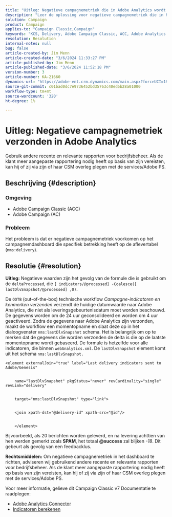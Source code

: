 ```yaml
---
title: "Uitleg: Negatieve campagnemetriek die in Adobe Analytics wordt verzonden"
description: "Leer de oplossing voor negatieve campagnemetriek die in het dashboard specifiek met betrekking tot de lijst van de Levering (nms:levering) voorkomen."
solution: Campaign
product: Campaign
applies-to: "Campaign Classic,Campaign"
keywords: "KCS, Delivery, Adobe Campaign Classic, ACC, Adobe Analytics Connector, Adobe Analytics, AA, Troubleshooting, Adobe Campaign, AC, negative Campaign metrics"
resolution: Resolution
internal-notes: null
bug: false
article-created-by: Jim Menn
article-created-date: "3/6/2024 11:33:27 PM"
article-published-by: Jim Menn
article-published-date: "3/6/2024 11:52:18 PM"
version-number: 3
article-number: KA-21660
dynamics-url: "https://adobe-ent.crm.dynamics.com/main.aspx?forceUCI=1&pagetype=entityrecord&etn=knowledgearticle&id=4a6671ea-11dc-ee11-904d-6045bd006268"
source-git-commit: c01bad0dc7e9736452bd35763c40ed5b28a01000
workflow-type: tm+mt
source-wordcount: '320'
ht-degree: 1%

---
```


# Uitleg: Negatieve campagnemetriek verzonden in Adobe Analytics


Gebruik andere recente en relevante rapporten voor bedrijfsbeheer. Als de klant meer aangepaste rapportering nodig heeft op basis van zijn vereisten, kan hij of zij via zijn of haar CSM overleg plegen met de services/Adobe PS.

## Beschrijving {#description}


### <b>Omgeving</b>

- Adobe Campaign Classic (ACC)
- Adobe Campaign (AC)




### <b>Probleem</b>

Het probleem is dat er negatieve campagnemetriek voorkomen op het campagnemdashboard die specifiek betrekking heeft op de aflevertabel (`nms:delivery`).


## Resolutie {#resolution}

<b>Uitleg:</b>
Negatieve waarden zijn het gevolg van de formule die is gebruikt om de `deltaProcessed`, die `[ indicators/@processed] -Coalesce([ lastDlvSnapshot/@processed] ,0)`.

De `OOTB` (out-of-the-box) technische workflow *Campagne-indicatoren en kenmerken verzenden* verzendt de huidige datumwaarde naar Adobe Analytics, die niet als leveringsgebeurtenisdatum moet worden beschouwd. De gegevens worden om de 24 uur geconsolideerd en worden om 4 uur geactiveerd. Zodra de gegevens naar Adobe Analytics zijn verzonden, maakt de workflow een momentopname en slaat deze op in het dialoogvenster `nms:lastDlvSnapshot` schema. Het is belangrijk om op te merken dat de gegevens die worden verzonden de delta is die op de laatste momentopname wordt gebaseerd. De formule is hetzelfde voor alle indicatoren, die binnen `webAnalytics.xml`. De `lastDlvSnapshot` element komt uit het schema `nms:lastDlvSnapshot.`




```
<element externalJoin="true" label="Last delivery indicators sent to Adobe/Genesis"


    name="lastDlvSnapshot" pkgStatus="never" revCardinality="single" revLink="delivery"


    target="nms:lastDlvSnapshot" type="link">


    <join xpath-dst="@delivery-id" xpath-src="@id"/>


    </element>
```


Bijvoorbeeld, als 20 berichten worden geleverd, en na levering achttien van hen werden gemerkt zoals <b>SPAM</b>, het totaal <b>@success</b> zal blijken *-18*. Dit gebeurt als gevolg van een feedbacklus.

<b>Rechtsmiddelen:</b>
Om negatieve campagnemetriek in het dashboard te richten, adviseren wij gebruikend andere recente en relevante rapporten voor bedrijfsbeheer. Als de klant meer aangepaste rapportering nodig heeft op basis van zijn vereisten, kan hij of zij via zijn of haar CSM overleg plegen met de services/Adobe PS.

Voor meer informatie, gelieve dit Campaign Classic v7 Documentatie te raadplegen:



- [Adobe Analytics Connector](https://experienceleague.adobe.com/docs/campaign-classic/using/getting-started/connectors/analytics-connector/adobe-analytics-connector.html)
- [Indicatoren berekenen](https://experienceleague.adobe.com/docs/campaign-classic/using/reporting/reports-on-deliveries/indicator-calculation.html)

